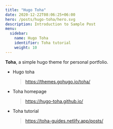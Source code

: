```yaml
---
title: "Hugo Toha"
date: 2020-12-22T08:06:25+06:00
hero: /posts/hugo-toha/hero.svg
description: Introduction to Sample Post
menu:
  sidebar:
    name: Hugo Toha
    identifier: Toha tutorial
    weight: 10
---
```


**Toha**, a simple hugo theme for personal portfolio.

* Hugo toha

    > https://themes.gohugo.io/toha/

* Toha homepage

    > https://hugo-toha.github.io/

* Toha tutorial

    > https://toha-guides.netlify.app/posts/
